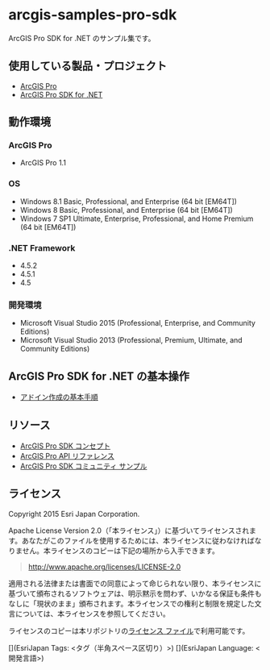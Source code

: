 # arcgis-samples-pro-sdk

ArcGIS Pro SDK for .NET のサンプル集です。

## 使用している製品・プロジェクト

* [ArcGIS Pro](http://www.esrij.com/products/arcgis-pro/)
* [ArcGIS Pro SDK for .NET](http://pro.arcgis.com/ja/pro-app/sdk/)

## 動作環境
### ArcGIS Pro
* ArcGIS Pro 1.1

### OS
* Windows 8.1 Basic, Professional, and Enterprise (64 bit [EM64T])
* Windows 8 Basic, Professional, and Enterprise (64 bit [EM64T])
* Windows 7 SP1 Ultimate, Enterprise, Professional, and Home Premium (64 bit [EM64T])

### .NET Framework
* 4.5.2
* 4.5.1
* 4.5

### 開発環境
* Microsoft Visual Studio 2015 (Professional, Enterprise, and Community Editions)
* Microsoft Visual Studio 2013 (Professional, Premium, Ultimate, and Community Editions)

## ArcGIS Pro SDK for .NET の基本操作
*  [アドイン作成の基本手順](./documents/ProGuide-Build-your-first-add-in.md)

## リソース

* [ArcGIS Pro SDK コンセプト](https://github.com/Esri/arcgis-pro-sdk)
* [ArcGIS Pro API リファレンス](http://pro.arcgis.com/en/pro-app/sdk/api-reference/#topic1.html)
* [ArcGIS Pro SDK コミュニティ サンプル](https://github.com/Esri/arcgis-pro-sdk-community-samples)

## ライセンス
Copyright 2015 Esri Japan Corporation.

Apache License Version 2.0（「本ライセンス」）に基づいてライセンスされます。あなたがこのファイルを使用するためには、本ライセンスに従わなければなりません。本ライセンスのコピーは下記の場所から入手できます。

> http://www.apache.org/licenses/LICENSE-2.0

適用される法律または書面での同意によって命じられない限り、本ライセンスに基づいて頒布されるソフトウェアは、明示黙示を問わず、いかなる保証も条件もなしに「現状のまま」頒布されます。本ライセンスでの権利と制限を規定した文言については、本ライセンスを参照してください。

ライセンスのコピーは本リポジトリの[ライセンス ファイル](./LICENSE)で利用可能です。

[](EsriJapan Tags: <タグ（半角スペース区切り）>)
[](EsriJapan Language: <開発言語>)
